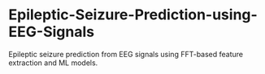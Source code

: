 # Epileptic-Seizure-Prediction-using-EEG-Signals
Epileptic seizure prediction from EEG signals using FFT-based feature extraction and ML models.
